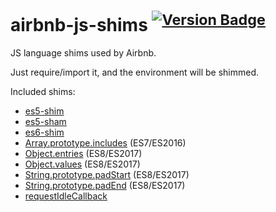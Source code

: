 # airbnb-js-shims <sup>[![Version Badge][2]][1]</sup>

JS language shims used by Airbnb.

Just require/import it, and the environment will be shimmed.

Included shims:
 - [es5-shim](https://www.npmjs.com/package/es5-shim)
 - [es5-sham](https://www.npmjs.com/package/es5-shim)
 - [es6-shim](https://www.npmjs.com/package/es6-shim)
 - [Array.prototype.includes](https://www.npmjs.com/package/array-includes) (ES7/ES2016)
 - [Object.entries](https://www.npmjs.com/package/object.entries) (ES8/ES2017)
 - [Object.values](https://www.npmjs.com/package/object.values) (ES8/ES2017)
 - [String.prototype.padStart](https://www.npmjs.com/package/string.prototype.padstart) (ES8/ES2017)
 - [String.prototype.padEnd](https://www.npmjs.com/package/string.prototype.padend) (ES8/ES2017)
 - [requestIdleCallback](https://www.npmjs.com/package/requestidlecallback)

[1]: https://npmjs.org/package/airbnb-js-shims
[2]: http://versionbadg.es/airbnb/js-shims.svg
